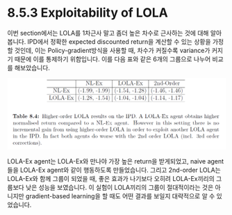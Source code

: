 # 8.5.3 Exploitability of LOLA

 이번 section에서는 LOLA를 1차근사 말고 좀더 높은 차수로 근사하는 것에 대해 알아봅니다. IPD에서 정확한 expected discounted return을 계산할 수 있는 상황을 가정할 것인데, 이는 Policy-gradient방식을 사용할 때, 차수가 커질수록 variance가 커지기 때문에 이를 통제하기 위함입니다. 이를 다음 표와 같은 6개의 그룹으로 나누어 비교를 해보았습니다.

![](../../../.gitbook/assets/marl_31.png)

 LOLA-Ex agent는 LOLA-Ex와 만나야 가장 높은 return을 받게되었고, naive agent들을 LOLA-Ex agent와 같이 행동하도록 만들었습니다. 그리고 2nd-order LOLA는 LOLA-Ex와 함께 그룹이 되었을 때, 좋은 효과가 나기보다 오히려 LOLA-Ex끼리의 그룹보다 낮은 성능을 보였습니다. 이 실험이 LOLA끼리의 그룹이 절대적이라는 것은 아니지만 gradient-based learning을 할 때도 어떤 결과를 보일지 대략적으로 알 수 있었습니다.

 

